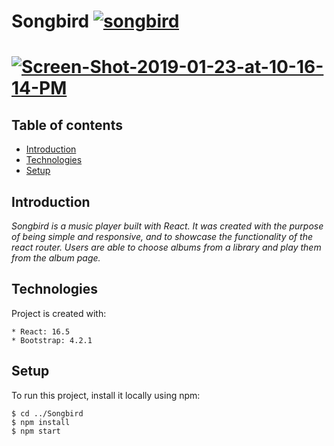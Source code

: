# Songbird  <a href="https://imgbb.com/"><img src="https://i.ibb.co/QprGx8D/songbird.png" alt="songbird" border="0"></a>

# <a href="https://ibb.co/dQ0tWYj"><img src="https://i.ibb.co/p3vQ0Fb/Screen-Shot-2019-01-23-at-10-16-14-PM.png" alt="Screen-Shot-2019-01-23-at-10-16-14-PM" border="0"></a>

## Table of contents
* [Introduction](#introduction)
* [Technologies](#technologies)
* [Setup](#setup)

## Introduction
*Songbird is a music player built with React. It was created with the purpose of being simple and responsive, and to showcase the functionality of the react router. Users are able to choose albums from a library and play them from the album page.*
	
## Technologies
Project is created with:

```
* React: 16.5
* Bootstrap: 4.2.1
```
	
## Setup
To run this project, install it locally using npm:

```
$ cd ../Songbird
$ npm install
$ npm start
```
